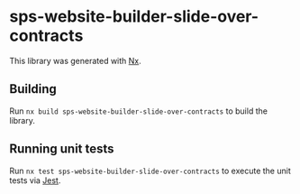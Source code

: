 # sps-website-builder-slide-over-contracts

This library was generated with [Nx](https://nx.dev).

## Building

Run `nx build sps-website-builder-slide-over-contracts` to build the library.

## Running unit tests

Run `nx test sps-website-builder-slide-over-contracts` to execute the unit tests via [Jest](https://jestjs.io).
